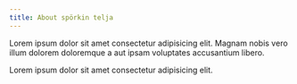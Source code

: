 ```yaml
---
title: About spörkin telja
---
```


Lorem ipsum dolor sit amet consectetur adipisicing elit. Magnam nobis vero illum dolorem doloremque a aut ipsam voluptates accusantium libero.

Lorem ipsum dolor sit amet consectetur adipisicing elit.
